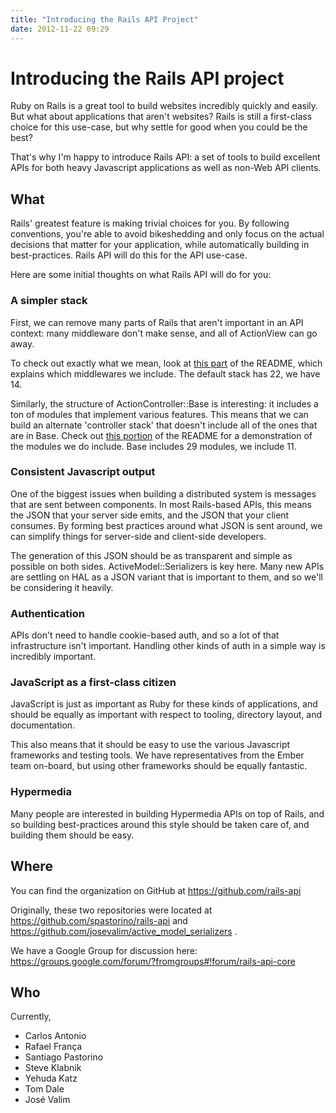 ```yaml
---
title: "Introducing the Rails API Project"
date: 2012-11-22 09:29
---
```


Introducing the Rails API project
=================================

Ruby on Rails is a great tool to build websites incredibly quickly and easily.
But what about applications that aren't websites? Rails is still a first-class
choice for this use-case, but why settle for good when you could be the best?

That's why I'm happy to introduce Rails API: a set of tools to build excellent
APIs for both heavy Javascript applications as well as non-Web API clients.

What
----

Rails' greatest feature is making trivial choices for you. By following
conventions, you're able to avoid bikeshedding and only focus on the actual
decisions that matter for your application, while automatically building in
best-practices. Rails API will do this for the API use-case.

Here are some initial thoughts on what Rails API will do for you:

### A simpler stack

First, we can remove many parts of Rails that aren't important in an API
context: many middleware don't make sense, and all of ActionView can go away.

To check out exactly what we mean, look at [this
part](https://github.com/rails-api/rails-api#choosing-middlewares) of the
README, which explains which middlewares we include. The default stack has 22,
we have 14.

Similarly, the structure of ActionController::Base is interesting: it includes
a ton of modules that implement various features. This means that we can build
an alternate 'controller stack' that doesn't include all of the ones that are
in Base. Check out [this
portion](https://github.com/rails-api/rails-api#choosing-controller-modules) of
the README for a demonstration of the modules we do include. Base includes 29
modules, we include 11.

### Consistent Javascript output

One of the biggest issues when building a distributed system is messages that
are sent between components. In most Rails-based APIs, this means the JSON that
your server side emits, and the JSON that your client consumes. By forming best
practices around what JSON is sent around, we can simplify things for
server-side and client-side developers.

The generation of this JSON should be as transparent and simple as possible
on both sides. ActiveModel::Serializers is key here. Many new APIs are settling
on HAL as a JSON variant that is important to them, and so we'll be considering
it heavily.

### Authentication

APIs don't need to handle cookie-based auth, and so a lot of that
infrastructure isn't important. Handling other kinds of auth in a simple way is
incredibly important.

### JavaScript as a first-class citizen

JavaScript is just as important as Ruby for these kinds of applications, and
should be equally as important with respect to tooling, directory layout, and
documentation.

This also means that it should be easy to use the various Javascript frameworks
and testing tools. We have representatives from the Ember team on-board, but
using other frameworks should be equally fantastic.

### Hypermedia

Many people are interested in building Hypermedia APIs on top of Rails, and
so building best-practices around this style should be taken care of, and
building them should be easy.

Where
-----

You can find the organization on GitHub at https://github.com/rails-api

Originally, these two repositories were located at https://github.com/spastorino/rails-api and https://github.com/josevalim/active_model_serializers .

We have a Google Group for discussion here: https://groups.google.com/forum/?fromgroups#!forum/rails-api-core

Who
---

Currently, 

* Carlos Antonio
* Rafael França
* Santiago Pastorino
* Steve Klabnik
* Yehuda Katz
* Tom Dale
* José Valim


